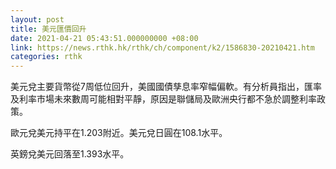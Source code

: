 ```yaml
---
layout: post
title: 美元匯價回升
date: 2021-04-21 05:43:51.000000000 +08:00
link: https://news.rthk.hk/rthk/ch/component/k2/1586830-20210421.htm
categories: rthk
---
```


美元兌主要貨幣從7周低位回升，美國國債孳息率窄幅偏軟。有分析員指出，匯率及利率市場未來數周可能相對平靜，原因是聯儲局及歐洲央行都不急於調整利率政策。

歐元兌美元持平在1.203附近。美元兌日圓在108.1水平。

英鎊兌美元回落至1.393水平。
